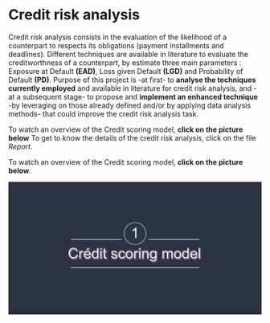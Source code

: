 # Credit risk analysis

Credit risk analysis consists in the evaluation of the likelihood of a counterpart
to respects its obligations (payment installments and deadlines).
Different techniques are available in literature to evaluate the creditworthness of a
counterpart, by estimate three main parameters : Exposure at Default **(EAD)**, Loss given
Default **(LGD)** and Probability of Default **(PD)**.
Purpose of this project is -at first- to **analyse the techniques currently employed** and available
in literature for credit risk analysis, and -at a subsequent stage- to propose and **implement an
enhanced technique** -by leveraging on those already defined and/or by applying data analysis
methods- that could improve the credit risk analysis task.

To watch an overview of the Credit scoring model, **click on the picture below**
To get to know the details of the credit risk analysis, click on the file *Report*.

To watch an overview of the Credit scoring model, **click on the picture below**. 

[![Watch the video](title.PNG)](https://youtu.be/cJO5uSCroUo)
